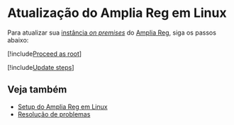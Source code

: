 ﻿# Atualização do Amplia Reg em Linux

Para atualizar sua [instância *on premises*](../index.md) do [Amplia Reg](../../index.md), siga os passos abaixo:

[!include[Proceed as root](../../../includes/linux/su.md)]

[!include[Update steps](../../../../../includes/amplia-reg/linux/update.md)]

## Veja também

* [Setup do Amplia Reg em Linux](index.md)
* [Resolução de problemas](troubleshoot/index.md)
